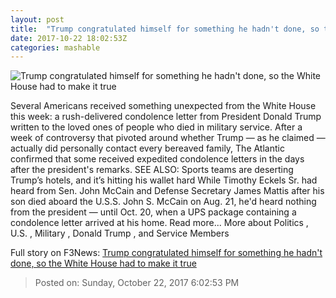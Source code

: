 ```yaml
---
layout: post
title:  "Trump congratulated himself for something he hadn't done, so the White House had to make it true"
date: 2017-10-22 18:02:53Z
categories: mashable
---
```


![Trump congratulated himself for something he hadn't done, so the White House had to make it true](https://i.amz.mshcdn.com/w4hmeq_7JEfTA5qB_QjFFGji_mw=/1200x630/2017%2F10%2F22%2F35%2F3376182abf4242e6961ef6f78ffa938e.77e8b.jpg)

Several Americans received something unexpected from the White House this week: a rush-delivered condolence letter from President Donald Trump written to the loved ones of people who died in military service. After a week of controversy that pivoted around whether Trump — as he claimed — actually did personally contact every bereaved family, The Atlantic confirmed that some received expedited condolence letters in the days after the president's remarks. SEE ALSO: Sports teams are deserting Trump’s hotels, and it’s hitting his wallet hard While Timothy Eckels Sr. had heard from Sen. John McCain and Defense Secretary James Mattis after his son died aboard the U.S.S. John S. McCain on Aug. 21, he'd heard nothing from the president — until Oct. 20, when a UPS package containing a condolence letter arrived at his home. Read more... More about Politics , U.S. , Military , Donald Trump , and Service Members


Full story on F3News: [Trump congratulated himself for something he hadn't done, so the White House had to make it true](http://www.f3nws.com/n/f2AtAD)

> Posted on: Sunday, October 22, 2017 6:02:53 PM
